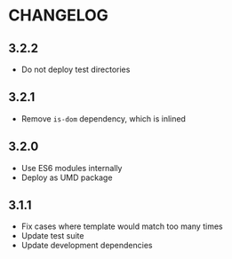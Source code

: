 # CHANGELOG

## 3.2.2

- Do not deploy test directories

## 3.2.1

- Remove `is-dom` dependency, which is inlined

## 3.2.0

- Use ES6 modules internally
- Deploy as UMD package

## 3.1.1

- Fix cases where template would match too many times
- Update test suite
- Update development dependencies
